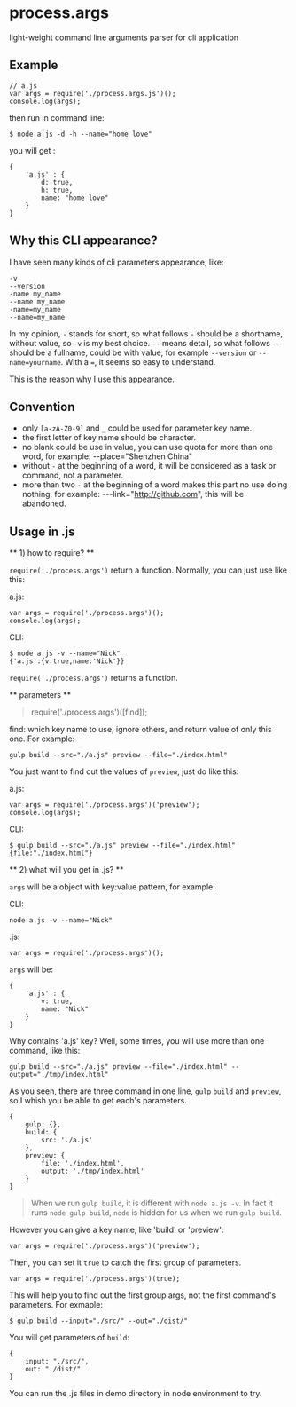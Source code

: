 # process.args
light-weight command line arguments parser for cli application

## Example

```
// a.js
var args = require('./process.args.js')();
console.log(args);
```

then run in command line:

```
$ node a.js -d -h --name="home love"
```

you will get :

```
{
	'a.js' : {
		d: true,
		h: true,
		name: "home love"
	}
}
```

## Why this CLI appearance?

I have seen many kinds of cli parameters appearance, like:

```
-v
--version
-name my_name
--name my_name
-name=my_name
--name=my_name
```

In my opinion, `-` stands for short, so what follows `-` should be a shortname, without value, so `-v` is my best choice. `--` means detail, so what follows `--` should be a fullname, could be with value, for example `--version` or `--name=yourname`. With a `=`, it seems so easy to understand.

This is the reason why I use this appearance.

## Convention

* only `[a-zA-Z0-9]` and `_` could be used for parameter key name.
* the first letter of key name should be character.
* no blank could be use in value, you can use quota for more than one word, for example: --place="Shenzhen China"
* without `-` at the beginning of a word, it will be considered as a task or command, not a parameter.
* more than two `-` at the beginning of a word makes this part no use doing nothing, for example: ---link="http://github.com", this will be abandoned.

## Usage in .js

** 1) how to require? **


`require('./process.args')` return a function.
Normally, you can just use like this:

a.js:
```
var args = require('./process.args')();
console.log(args);
```

CLI:
```
$ node a.js -v --name="Nick"
{'a.js':{v:true,name:'Nick'}}
```

`require('./process.args')` returns a function.

** parameters **

>require('./process.args')([find]);

find: which key name to use, ignore others, and return value of only this one. 
For example:

```
gulp build --src="./a.js" preview --file="./index.html"
``` 

You just want to find out the values of `preview`, just do like this:

a.js:
```
var args = require('./process.args')('preview');
console.log(args);
```

CLI:
```
$ gulp build --src="./a.js" preview --file="./index.html"
{file:"./index.html"}
``` 

** 2) what will you get in .js? **

`args` will be a object with key:value pattern, for example:

CLI:
```
node a.js -v --name="Nick"
``` 

.js:
```
var args = require('./process.args')();
```

`args` will be:

```
{
	'a.js' : {
		v: true,
		name: "Nick"
	}
}
```

Why contains 'a.js' key? Well, some times, you will use more than one command, like this:

```
gulp build --src="./a.js" preview --file="./index.html" --output="./tmp/index.html"
```

As you seen, there are three command in one line, `gulp` `build` and `preview`, so I whish you be able to get each's parameters.

```
{
	gulp: {},
	build: {
		src: './a.js'
	},
	preview: {
		file: './index.html',
		output: './tmp/index.html'
	}
}
```

>When we run `gulp build`, it is different with `node a.js -v`. 
>In fact it runs `node gulp build`, `node` is hidden for us when we run `gulp build`.

However you can give a key name, like 'build' or 'preview':

```
var args = require('./process.args')('preview');
```

Then, you can set it `true` to catch the first group of parameters.

```
var args = require('./process.args')(true);
```

This will help you to find out the first group args, not the first command's parameters.
For exmaple:

```
$ gulp build --input="./src/" --out="./dist/"
```

You will get parameters of `build`:

```
{
	input: "./src/",
	out: "./dist/"
}
```

You can run the .js files in demo directory in node environment to try.
